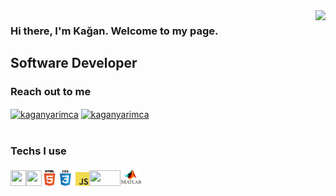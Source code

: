 <img src="https://media.giphy.com/media/11sBLVxNs7v6WA/giphy.gif" align="right" midth="250" height="200">

### Hi there, I'm Kağan. Welcome to my page.  
## Software Developer

<!-- <font color="cyan">Somethings ultimately happen. </font>   -->
### Reach out to me

<a href="https://www.linkedin.com/in/kagan-yarimca/" target="blank"><img align="center" src="https://raw.githubusercontent.com/rahuldkjain/github-profile-readme-generator/master/src/images/icons/Social/linked-in-alt.svg" alt="kaganyarimca" height="25" width="25" /></a> <a href="https://outlook.live.com/" target="blank"><img align="center" src="https://cdn.iconscout.com/icon/free/png-512/free-email-2155119-1814289.png?f=avif&w=256" alt="kaganyarimca" height="30" width="30" /></a>
<br/>
<br/>
### Techs I use
<img src="https://cdn.icon-icons.com/icons2/2415/PNG/512/java_original_wordmark_logo_icon_146459.png" height="25" width="25"><img src="https://upload.wikimedia.org/wikipedia/commons/c/c3/Python-logo-notext.svg" height="25" width="25"><img src="https://raw.githubusercontent.com/github/explore/80688e429a7d4ef2fca1e82350fe8e3517d3494d/topics/html/html.png" height="25" width="25"><img src="https://raw.githubusercontent.com/github/explore/80688e429a7d4ef2fca1e82350fe8e3517d3494d/topics/css/css.png" height="25" width="25">
<img src="https://raw.githubusercontent.com/github/explore/80688e429a7d4ef2fca1e82350fe8e3517d3494d/topics/javascript/javascript.png" height="22" width="22"><img src="https://www.azul.com/wp-content/uploads/mssql.png" height="25" width="50"><img src="https://raw.githubusercontent.com/github/explore/80688e429a7d4ef2fca1e82350fe8e3517d3494d/topics/matlab/matlab.png" height="29" width="33">


